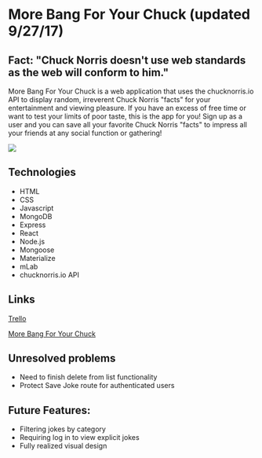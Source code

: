 # More Bang For Your Chuck (updated 9/27/17)

## Fact: "Chuck Norris doesn't use web standards as the web will conform to him."
                            
More Bang For Your Chuck is a web application that uses the chucknorris.io API to display random, irreverent Chuck Norris "facts" for your entertainment and viewing pleasure. If you have an excess of free time or want to test your limits of poor taste, this is the app for you! Sign up as a user and you can save all your favorite Chuck Norris "facts" to impress all your friends at any social function or gathering!

<img src="https://imgur.com/TKB2z5V.png">

## Technologies
* HTML
* CSS
* Javascript
* MongoDB
* Express
* React
* Node.js
* Mongoose
* Materialize
* mLab
* chucknorris.io API

## Links

[Trello](https://trello.com/b/64RSfX0h/more-bang-for-your-chuck)

[More Bang For Your Chuck](https://bangforyourchuck.herokuapp.com/)

## Unresolved problems
* Need to finish delete from list functionality
* Protect Save Joke route for authenticated users

## Future Features:
* Filtering jokes by category
* Requiring log in to view explicit jokes
* Fully realized visual design